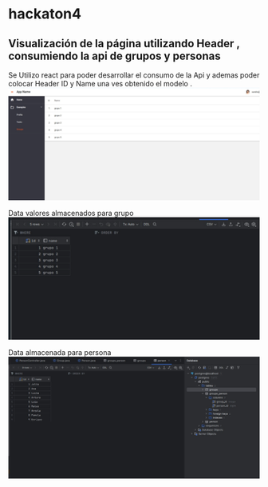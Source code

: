 # hackaton4
## Visualización de la página utilizando Header  , consumiendo la api de  grupos y personas

Se  Utilizo react para poder  desarrollar el consumo de la Api y ademas poder  colocar Header  ID  y  Name    una ves  obtenido el modelo  .
![Evidencia1](IMAGE1.png)

Data valores almacenados para grupo
![Evidencia2](IMAGE2.png)

Data almacenada para persona  
![Evidencia3](IMG3.jpeg)

